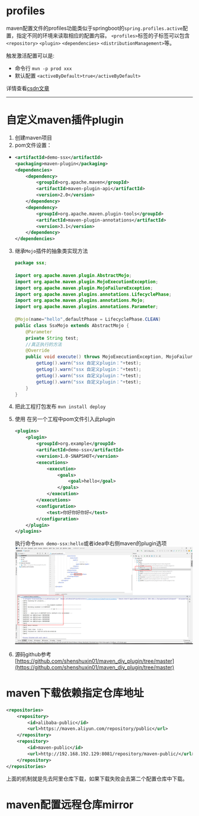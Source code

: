 # profiles
maven配置文件的profiles功能类似于springboot的`spring.profiles.active`配置，指定不同的环境来读取相应的配置内容。
`<profiles>`标签的子标签可以包含`<repository>` `<plugin>` `<dependencies>` `<distributionManagement>`等。

触发激活配置可以是:
- 命令行 `mvn -p prod xxx `
- 默认配置 `<activeByDefault>true</activeByDefault>`

详情查看[csdn文章](https://blog.csdn.net/zy103118/article/details/79879879?spm=1001.2014.3001.5506)

---


# 自定义maven插件plugin
1. 创建maven项目
2. pom文件设置：
 -  ```xml
    <artifactId>demo-ssx</artifactId>
    <packaging>maven-plugin</packaging>
    <dependencies>
        <dependency>
            <groupId>org.apache.maven</groupId>
            <artifactId>maven-plugin-api</artifactId>
            <version>2.0</version>
        </dependency>
        <dependency>
            <groupId>org.apache.maven.plugin-tools</groupId>
            <artifactId>maven-plugin-annotations</artifactId>
            <version>3.1</version>
        </dependency>
    </dependencies>
    ```
3. 继承`Mojo`插件的抽象类实现方法
    ```java
    package ssx;

    import org.apache.maven.plugin.AbstractMojo;
    import org.apache.maven.plugin.MojoExecutionException;
    import org.apache.maven.plugin.MojoFailureException;
    import org.apache.maven.plugins.annotations.LifecyclePhase;
    import org.apache.maven.plugins.annotations.Mojo;
    import org.apache.maven.plugins.annotations.Parameter;

    @Mojo(name="hello",defaultPhase = LifecyclePhase.CLEAN)
    public class SsxMojo extends AbstractMojo {
        @Parameter
        private String test;
        //真正执行的方法
        @Override
        public void execute() throws MojoExecutionException, MojoFailureException {
            getLog().warn("ssx 自定义plugin："+test);
            getLog().warn("ssx 自定义plugin："+test);
            getLog().warn("ssx 自定义plugin："+test);
            getLog().warn("ssx 自定义plugin："+test);
        }
    }
    ```
4. 把此工程打包发布
`mvn install deploy`
5. 使用
在另一个工程中pom文件引入此plugin
    ```xml
    <plugins>
        <plugin>
            <groupId>org.example</groupId>
            <artifactId>demo-ssx</artifactId>
            <version>1.0-SNAPSHOT</version>
            <executions>
                <execution>
                    <goals>
                        <goal>hello</goal>
                    </goals>
                </execution>
            </executions>
            <configuration>
                <test>你好你好你好</test>
            </configuration>
        </plugin>
    </plugins>
    ```
    执行命令`mvn demo-ssx:hello`或者idea中右侧maven的plugin选项
    ![1681178999560](image/maven-learn/1681178999560.png)

6. 源码github参考 
[https://github.com/shenshuxin01/maven_diy_plugin/tree/master](https://github.com/shenshuxin01/maven_diy_plugin/tree/master)


# maven下载依赖指定仓库地址
```xml
<repositories>
    <repository>
        <id>alibaba-public</id>
        <url>https://maven.aliyun.com/repository/public</url>
    </repository>
    <repository>
        <id>maven-public</id>
        <url>http://192.168.192.129:8081/repository/maven-public/</url>
    </repository>
</repositories>
```
上面的机制就是先去阿里仓库下载，如果下载失败会去第二个配置仓库中下载。


# maven配置远程仓库mirror


